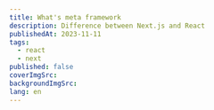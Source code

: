 ```yaml
---
title: What's meta framework
description: Difference between Next.js and React
publishedAt: 2023-11-11
tags:
  - react
  - next
published: false
coverImgSrc: 
backgroundImgSrc: 
lang: en
---
```

